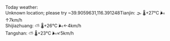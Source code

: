 Today weather:  
Unknown location; please try ~39.9059631,116.391248Tianjin: 🌫  🌡️+27°C 🌬️↑7km/h  
Shijiazhuang: ⛅️  🌡️+26°C 🌬️←4km/h  
Tangshan: ⛅️  🌡️+23°C 🌬️↙5km/h  
